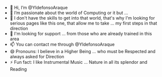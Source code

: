 - 👋 Hi, I’m @YldefonsoAraque
- 👀 I’m passionate about the world of Computing or it but  ...
- 🌱 I don't have the skills to get into that world, that's why I'm looking for serious pages like this one, that allow me to take ... my first steps in that direction
- 💞️ I'm looking for support ... from those who are already trained in this area
- 📫 You can contact me through @YldefonsoAraque
- 😄 Pronouns: I believe in a Higher Being  ...  who must be Respected and always asked for Direction
- ⚡ Fun fact: I like Instrumental Music  ...  Nature in all its splendor and Reading

<!---
YldefonsoAraque/YldefonsoAraque is a ✨ special ✨ repository because its `README.md` (this file) appears on your GitHub profile.
You can click the Preview link to take a look at your changes.
--->
